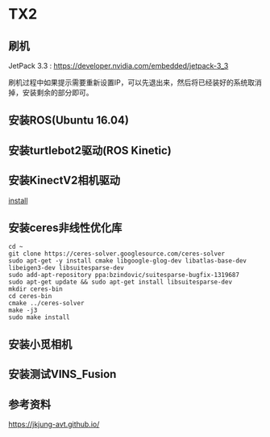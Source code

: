 # TX2


## 刷机

JetPack 3.3 : https://developer.nvidia.com/embedded/jetpack-3_3

刷机过程中如果提示需要重新设置IP，可以先退出来，然后将已经装好的系统取消掉，安装剩余的部分即可。

## 安装ROS(Ubuntu 16.04)


## 安装turtlebot2驱动(ROS Kinetic)


## 安装KinectV2相机驱动
[install](kinectV2install.sh)

## 安装ceres非线性优化库

```
cd ~
git clone https://ceres-solver.googlesource.com/ceres-solver
sudo apt-get -y install cmake libgoogle-glog-dev libatlas-base-dev libeigen3-dev libsuitesparse-dev
sudo add-apt-repository ppa:bzindovic/suitesparse-bugfix-1319687
sudo apt-get update && sudo apt-get install libsuitesparse-dev
mkdir ceres-bin
cd ceres-bin
cmake ../ceres-solver
make -j3
sudo make install
```

## 安装小觅相机


## 安装测试VINS_Fusion


## 参考资料
https://jkjung-avt.github.io/
